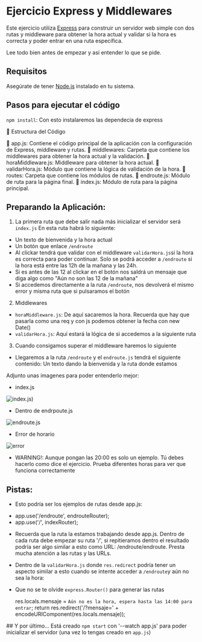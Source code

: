 # Ejercicio Express y Middlewares

Este ejercicio utiliza [Express](https://expressjs.com/) para construir un servidor web simple con dos rutas y middleware para obtener la hora actual y validar si la hora es correcta y poder entrar en una ruta específica.

Lee todo bien antes de empezar y así entender lo que se pide.

## Requisitos

Asegúrate de tener [Node.js](https://nodejs.org/) instalado en tu sistema.

## Pasos para ejecutar el código

`npm install`: Con esto instalaremos las dependecia de express

📂 Estructura del Código

📄 app.js: Contiene el código principal de la aplicación con la configuración de Express, middleware y rutas.
📂 middlewares: Carpeta que contiene los middlewares para obtener la hora actual y la validación.
  📄 horaMiddleware.js: Middleware para obtener la hora actual.
  📄 validarHora.js: Módulo que contiene la lógica de validación de la hora.
📂 routes: Carpeta que contiene los módulos de rutas.
  📄 endroute.js: Módulo de ruta para la página final.
  📄 index.js: Módulo de ruta para la página principal.

## Preparando la Aplicación:

1. La primera ruta que debe salir nada más inicializar el servidor será `index.js`
En esta ruta habrá lo siguiente:
- Un texto de bienvenida y la hora actual
- Un botón que enlace `/endroute`
- Al clickar tendrá que validar con el middleware `validarHora.js`si la hora es correcta para poder continuar. Solo se podrá acceder a `/endroute` si la hora está entre las 12h de la mañana y las 24h.
- Si es antes de las 12 al clickar en el botón nos saldrá un mensaje que diga algo como "Aún no son las 12 de la mañana"
- Si accedemos directamente a la ruta `/endroute`, nos devolverá el mismo error y misma ruta que si pulsaramos el botón 

2. Middlewares
- `horaMiddleware.js`: De aquí sacaremos la hora. Recuerda que hay que pasarla como una req y con js podemos obtener la fecha con new Date()
- `validarHora.js`: Aquí estará la lógica de si accedemos a la siguiente ruta

3. Cuando consigamos superar el middleware haremos lo siguiente
- Llegaremos a la ruta `/endroute` y el `endroute.js` tendrá el siguiente contenido: 
Un texto dando la bienvenida y la ruta donde estamos

Adjunto unas imagenes para poder entenderlo mejor:
* index.js

![index.js](./img/index.png))

* Dentro de endrpoute.js

![endroute.js](./img/endroute.png)

* Error de horario

![error](./img/error.png)

* WARNING!: Aunque pongan las 20:00 es solo un ejemplo. Tú debes hacerlo como dice el ejercicio. Prueba diferentes horas para ver que funciona correctamente

## Pistas:

- Esto podría ser los ejemplos de rutas desde app.js:
* app.use('/endroute', endrouteRouter);
* app.use('/', indexRouter);

- Recuerda que la ruta la estamos trabajando desde app.js. Dentro de cada ruta debe empezar su ruta '/', si repitieramos dentro el resultado podría ser algo similar a esto como URL: /endroute/endroute. Presta mucha atención a las rutas y las URLs.

- Dentro de la `validarHora.js` donde `res.redirect` podría tener un aspecto similar a esto cuando se intente acceder a `/endroute`y aún no sea la hora:
- Que no se te olvide `express.Router()` para generar las rutas
  
  res.locals.mensaje = `Aún no es la hora, espera hasta las 14:00 para entrar`;
  return res.redirect('/?mensaje=' + encodeURIComponent(res.locals.mensaje));

## Y por último...
Está creado `npm start` con '--watch app.js' para poder inicializar el servidor (una vez lo tengas creado en `app.js`)